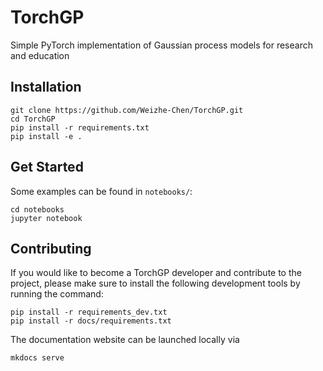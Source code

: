 # TorchGP
Simple PyTorch implementation of Gaussian process models for research and education

## Installation

```
git clone https://github.com/Weizhe-Chen/TorchGP.git
cd TorchGP
pip install -r requirements.txt
pip install -e .
```

## Get Started

Some examples can be found in `notebooks/`:

```
cd notebooks
jupyter notebook
```

## Contributing

If you would like to become a TorchGP developer and contribute to the project, please make sure to install the following development tools by running the command:

```
pip install -r requirements_dev.txt
pip install -r docs/requirements.txt
```

The documentation website can be launched locally via

```
mkdocs serve
```
